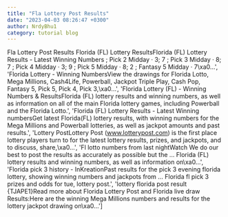 ```yaml
---
title: "Fla Lottery Post Results"
date: "2023-04-03 08:26:47 +0300"
author: NrdyBhu1
category: tutorial blog
---
```

Fla Lottery Post Results
Florida (FL) Lottery ResultsFlorida (FL) Lottery Results - Latest Winning Numbers ; Pick 2 Midday · 3; 7 ; Pick 3 Midday · 8; 7 ; Pick 4 Midday · 3; 9 ; Pick 5 Midday · 8; 2 ; Fantasy 5 Midday · 7\xa0...', 'Florida Lottery - Winning NumbersView the drawings for Florida Lotto, Mega Millions, Cash4Life, Powerball, Jackpot Triple Play, Cash Pop, Fantasy 5, Pick 5, Pick 4, Pick 3,\xa0...', 'Florida Lottery (FL) - Winning Numbers & ResultsFlorida (FL) lottery results and winning numbers, as well as information on all of the main Florida lottery games, including Powerball and the Florida Lotto.', 'Florida (FL) Lottery Results - Latest Winning numbersGet latest Florida(FL) lottery results, with winning numbers for the Mega Millions and Powerball lotteries, as well as jackpot amounts and past results.', 'Lottery PostLottery Post (www.lotterypost.com) is the first place lottery players turn to for the latest lottery results, prizes, and jackpots, and to discuss, share,\xa0...', 'Fl lotto numbers from last nightWatch We do our best to post the results as accurately as possible but the ... Florida (FL) lottery results and winning numbers, as well as information on\xa0...', 'Florida pick 3 history - InKreationPast results for the pick 3 evening florida lottery, showing winning numbers and jackpots from ... Florida fl pick 3 prizes and odds for tue, lottery post.', 'lottery florida post result {TJAPE1}Read more about Florida Lottery Post and Florida live draw Results:Here are the winning Mega Millions numbers and results for the lottery jackpot drawing on\xa0...']